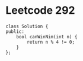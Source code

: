 # Leetcode 292
    class Solution {
    public:
        bool canWinNim(int n) {
            return n % 4 != 0;
        }
    };
